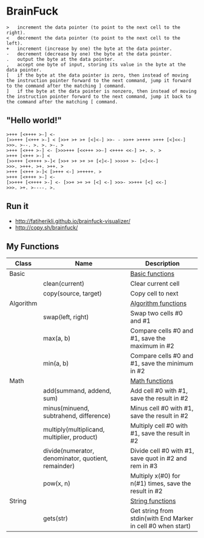 # BrainFuck

    >	increment the data pointer (to point to the next cell to the right).
    <	decrement the data pointer (to point to the next cell to the left).
    +	increment (increase by one) the byte at the data pointer.
    -	decrement (decrease by one) the byte at the data pointer.
    .	output the byte at the data pointer.
    ,	accept one byte of input, storing its value in the byte at the data pointer.
    [	if the byte at the data pointer is zero, then instead of moving the instruction pointer forward to the next command, jump it forward to the command after the matching ] command.
    ]	if the byte at the data pointer is nonzero, then instead of moving the instruction pointer forward to the next command, jump it back to the command after the matching [ command.

## "Hello world!"

    >+++ [<++++ >-] <-
    [>>+++ [<+++ >-] < [>>+ >+ >+ [<]<-] >>- - >>++ >++++ >+++ [<]<<-]
    >>>. >--. >. >. >-. >
    >+++ [<+++ >-] <- [>>>+++ [<<+++ >>-] <++++ <<-] >+. >. >
    >+++ [<+++ >-] <
    [>>+++ [<++++ >-]< [>>+ >+ >+ >+ [<]<-] >>>>+ >- [<]<<-]
    >>>. >+++. >+. >++. >
    >+++ [<+++ >-]< [>+++ <-] >+++++. >
    >+++ [<++++ >-] <-
    [>>+++ [<++++ >-] <- [>>+ >+ >+ [<] <-] >>>- >>+++ [<] <<-]
    >>>. >+. >----. >.

## Run it

* http://fatiherikli.github.io/brainfuck-visualizer/
* http://copy.sh/brainfuck/

## My Functions

| Class     | Name                 | Description                    |
|-----------|----------------------|--------------------------------|
| Basic     |                      | [Basic functions](Language.md) |
|           | clean(current)       | Clear current cell             |
|           | copy(source, target) | Copy cell to next              |
| Algorithm |                      | [Algorithm functions](Algorithm.md)             |
|           | swap(left, right)    | Swap two cells #0 and #1                        |
|           | max(a, b)            | Compare cells #0 and #1, save the maximum in #2 |
|           | min(a, b)            | Compare cells #0 and #1, save the minimum in #2 |
| Math      |                                                     | [Math functions](Math.md)                             |
|           | add(summand, addend, sum)                           | Add cell #0 with #1, save the result in #2            |
|           | minus(minuend, subtrahend, difference)              | Minus cell #0 with #1, save the result in #2          |
|           | multiply(multiplicand, multiplier, product)         | Multiply cell #0 with #1, save the result in #2       |
|           | divide(numerator, denominator, quotient, remainder) | Divide cell #0 with #1, save quot in #2 and rem in #3 | 
|           | pow(x, n)                                           | Multiply x(#0) for n(#1) times, save the result in #2 |
| String    |                      | [String functions](String.md)                                |
|           | gets(str)            | Get string from stdin(with End Marker in cell #0 when start) |
